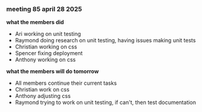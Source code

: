 ### meeting 85 april 28 2025
**what the members did**
- Ari working on unit testing
- Raymond doing research on unit testing, having issues making unit tests
- Christian working on css
- Spencer fixing deployment
- Anthony working on css

**what the members will do tomorrow**
- All members continue their current tasks 
- Christian work on css
- Anthony adjusting css
- Raymond trying to work on unit testing, if can't, then test documentation